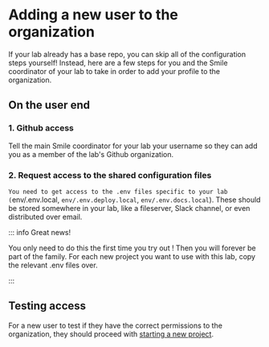# Adding a new user to the organization

If your lab already has a base repo, you can skip all of the configuration steps
yourself! Instead, here are a few steps for you and the Smile coordinator of
your lab to take in order to add your profile to the organization.

## On the user end

### 1. Github access

Tell the main Smile coordinator for your lab your username so they can add you
as a member of the lab's Github organization.

### 2. Request access to the shared configuration files

`You need to get access to the .env files specific to your lab (`env/.env.local,
`env/.env.deploy.local`, `env/.env.docs.local`). These should be stored
somewhere in your lab, like a fileserver, Slack channel, or even distributed
over email.

::: info Great news!

You only need to do this the first time you try out <SmileText />! Then you will
forever be part of the family. For each new project you want to use with this
lab, copy the relevant .env files over.

:::

## Testing access

For a new user to test if they have the correct permissions to the organization,
they should proceed with [starting a new project](/starting).
